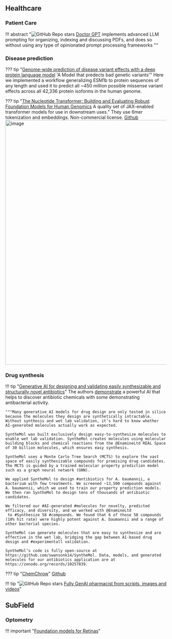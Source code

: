 ## Healthcare



### Patient Care
!!! abstract "![GitHub Repo stars](https://badgen.net/github/stars/FeatureBaseDB/DoctorGPT) [Doctor GPT](https://github.com/FeatureBaseDB/DoctorGPT) implements advanced LLM prompting for organizing, indexing and discussing PDFs, and does so without using any type of opinionated prompt processing frameworks "“


### Disease prediction
??? tip "[Genome-wide prediction of disease variant effects with a deep protein language model](https://www.nature.com/articles/s41588-023-01465-0) 'A Model that predects bad genetic variants'"
    Here we implemented a workflow generalizing ESM1b to protein sequences of any length and used it to predict all ~450 million possible missense variant effects across all 42,336 protein isoforms in the human genome.

??? tip "[The Nucleotide Transformer: Building and Evaluating Robust Foundation Models for Human Genomics](https://www.biorxiv.org/content/10.1101/2023.01.11.523679v2.full.pdf) A quality set of JAX-enabled transformer models for use in downstream uses."
    They use 6mer tokenization and embeddings. Non-commercial license.
    [Github](https://www.biorxiv.org/content/10.1101/2023.01.11.523679v2.full.pdf)
    <img width="765" alt="image" src="https://github.com/ianderrington/genai/assets/76016868/660548e4-1fe8-4dfa-b020-e22d88f4f656">


### Drug synthesis

!!! tip "[Generative AI for designing and validating easily synthesizable and structurally novel antibiotics](https://github.com/swansonk14/SyntheMol.)"
    The authors [demonstrate](https://www.nature.com/articles/s42256-024-00809-7) a powerful AI that helps to discover antibiotic chemicals with some demonstrating antibacterial activity.
    
    """Many generative AI models for drug design are only tested in silico because the molecules they design are synthetically intractable. Without synthesis and wet lab validation, it’s hard to know whether AI-generated molecules actually work as expected. 
    
    SyntheMol was built exclusively design easy-to-synthesize molecules to enable wet lab validation. SyntheMol creates molecules using molecular building blocks and chemical reactions from the @EnamineLtd REAL Space of 30 billion molecules, which ensures easy synthesis. 
    
    SyntheMol uses a Monte Carlo Tree Search (MCTS) to explore the vast space of easily synthesizable compounds for promising drug candidates. The MCTS is guided by a trained molecular property prediction model such as a graph neural network (GNN). 
    
    We applied SyntheMol to design #antibiotics for A. baumannii, a bacterium with few treatments. We screened ~13,500 compounds against A. baumannii, which we used to train our property prediction models. We then ran SyntheMol to design tens of thousands of antibiotic candidates. 
    
    We filtered our #AI-generated #molecules for novelty, predicted efficacy, and diversity, and we worked with @EnamineLtd
     to #Synthesize 58 #compounds. We found that 6 of those 58 compounds (10% hit rate) were highly potent against A. baumannii and a range of other bacterial species. 
    
    SyntheMol can generate molecules that are easy to synthesize and are effective in the wet lab, bridging the gap between AI-based drug design and #experimentall validation.
    
    SyntheMol’s code is fully open-source at https://github.com/swansonk14/SyntheMol. Data, models, and generated molecules for our antibiotics application are at https://zenodo.org/records/10257839.


??? tip "[ChemChrow](https://arxiv.org/pdf/2304.05376.pdf)"
    [Github](https://github.com/ur-whitelab/chemcrow-public)


!!! tip "![GitHub Repo stars](https://badgen.net/github/stars/kennethleungty/Generative-AI-Pharmacist) [Fully GenAI pharmacist from scripts, images and videos](https://github.com/kennethleungty/Generative-AI-Pharmacist)"


## SubField

### Optometry
!!! important "[Foundation models for Retinas](https://www.nature.com/articles/s41586-023-06555-x)"
